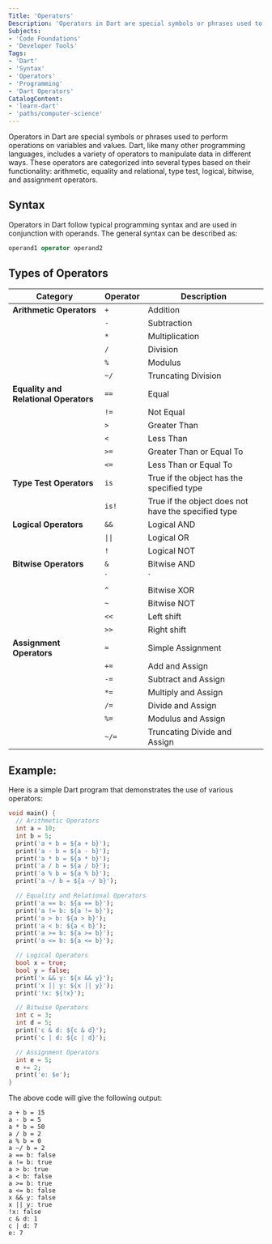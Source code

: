 ```yaml
---
Title: 'Operators'
Description: 'Operators in Dart are special symbols or phrases used to perform operations on variables and values.'
Subjects:
- 'Code Foundations'
- 'Developer Tools'
Tags: 
- 'Dart'
- 'Syntax'
- 'Operators'
- 'Programming'
- 'Dart Operators'
CatalogContent: 
- 'learn-dart'
- 'paths/computer-science'
---
```


Operators in Dart are special symbols or phrases used to perform operations on variables and values. Dart, like many other programming languages, includes a variety of operators to manipulate data in different ways. These operators are categorized into several types based on their functionality: arithmetic, equality and relational, type test, logical, bitwise, and assignment operators.

## Syntax

Operators in Dart follow typical programming syntax and are used in conjunction with operands. The general syntax can be described as:

```dart
operand1 operator operand2
```

## Types of Operators

| Category                             | Operator | Description                                |
|--------------------------------------|----------|--------------------------------------------|
| **Arithmetic Operators**             | `+`      | Addition                                   |
|                                      | `-`      | Subtraction                                |
|                                      | `*`      | Multiplication                             |
|                                      | `/`      | Division                                   |
|                                      | `%`      | Modulus                                    |
|                                      | `~/`     | Truncating Division                        |
| **Equality and Relational Operators**| `==`     | Equal                                      |
|                                      | `!=`     | Not Equal                                  |
|                                      | `>`      | Greater Than                               |
|                                      | `<`      | Less Than                                  |
|                                      | `>=`     | Greater Than or Equal To                   |
|                                      | `<=`     | Less Than or Equal To                      |
| **Type Test Operators**              | `is`     | True if the object has the specified type  |
|                                      | `is!`    | True if the object does not have the specified type |
| **Logical Operators**                | `&&`     | Logical AND                                |
|                                      | `\|\|`     | Logical OR                                 |
|                                      | `!`      | Logical NOT                                |
| **Bitwise Operators**                | `&`      | Bitwise AND                                |
|                                      | `|`      | Bitwise OR                                 |
|                                      | `^`      | Bitwise XOR                                |
|                                      | `~`      | Bitwise NOT                                |
|                                      | `<<`     | Left shift                                 |
|                                      | `>>`     | Right shift                                |
| **Assignment Operators**             | `=`      | Simple Assignment                          |
|                                      | `+=`     | Add and Assign                             |
|                                      | `-=`     | Subtract and Assign                        |
|                                      | `*=`     | Multiply and Assign                        |
|                                      | `/=`     | Divide and Assign                          |
|                                      | `%=`     | Modulus and Assign                         |
|                                      | `~/=`    | Truncating Divide and Assign               |

## Example:

Here is a simple Dart program that demonstrates the use of various operators:

```dart
void main() {
  // Arithmetic Operators
  int a = 10;
  int b = 5;
  print('a + b = ${a + b}');  
  print('a - b = ${a - b}');  
  print('a * b = ${a * b}');  
  print('a / b = ${a / b}');  
  print('a % b = ${a % b}');  
  print('a ~/ b = ${a ~/ b}'); 

  // Equality and Relational Operators
  print('a == b: ${a == b}');   
  print('a != b: ${a != b}');   
  print('a > b: ${a > b}');     
  print('a < b: ${a < b}');     
  print('a >= b: ${a >= b}');   
  print('a <= b: ${a <= b}');   

  // Logical Operators
  bool x = true;
  bool y = false;
  print('x && y: ${x && y}');  
  print('x || y: ${x || y}');  
  print('!x: ${!x}');         

  // Bitwise Operators
  int c = 3; 
  int d = 5; 
  print('c & d: ${c & d}');   
  print('c | d: ${c | d}');   

  // Assignment Operators
  int e = 5;
  e += 2;  
  print('e: $e');  
}
```

The above code will give the following output: 

```shell
a + b = 15
a - b = 5
a * b = 50
a / b = 2
a % b = 0
a ~/ b = 2
a == b: false
a != b: true
a > b: true
a < b: false
a >= b: true
a <= b: false
x && y: false
x || y: true
!x: false
c & d: 1
c | d: 7
e: 7
```
